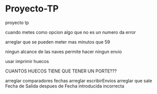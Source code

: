 # Proyecto-TP
proyecto tp


cuando metes como opcion algo que no es un numero da error

arreglar que se pueden meter mas minutos que 59

ningun alcance de las naves permite hacer ningun envio

usar imprimir huecos

CUANTOS HUECOS TIENE QUE TENER UN PORTE???

arreglar comparadores fechas
arreglar escribirEnvios
arreglar que sale Fecha de Salida despues de Fecha introducida incorrecta
